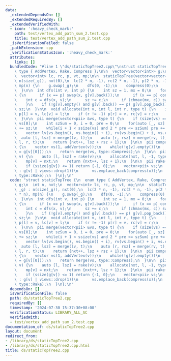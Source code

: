 ```yaml
---
data:
  _extendedDependsOn: []
  _extendedRequiredBy: []
  _extendedVerifiedWith:
  - icon: ':heavy_check_mark:'
    path: test/vertex_add_path_sum_2.test.cpp
    title: test/vertex_add_path_sum_2.test.cpp
  _isVerificationFailed: false
  _pathExtension: cpp
  _verificationStatusIcon: ':heavy_check_mark:'
  attributes:
    links: []
  bundledCode: "#line 1 \"ds/staticTopTree2.cpp\"\nstruct staticTopTree {\n  enum\
    \ type { AddVertex, Rake, Compress };\n\n  vector<vector<int>> g;\n  int n, nxt;\n\
    \  vector<int> lc, rc, p, vt, mp;\n\n  staticTopTree(vector<vector<int>> _g) :\
    \ n(size(_g)), nxt(0),\n  lc(2 * n, -1), rc(2 * n, -1), p(2 * n, -1), vt(2 * n),\
    \ mp(n) {\n    g.swap(_g);\n    dfs(0, -1);\n    compress(0);\n    g.swap(_g);\n\
    \  }\n\n  int dfs(int v, int p) {\n    int sz = 1, mx = 0;\n    for(int &x : g[v])\
    \ {\n      if (x == p) swap(x, g[v].back());\n      if (x == p) continue;\n  \
    \    int c = dfs(x, v);\n      sz += c;\n      if (chmax(mx, c)) swap(x, g[v][0]);\n\
    \    }\n    if (!g[v].empty() and g[v].back() == p) g[v].pop_back();\n    return\
    \ sz;\n  }\n\n  void allocate(int v, int l, int r, type t) {\n    if (l != -1)\
    \ p[l] = v, lc[v] = l;\n    if (r != -1) p[r] = v, rc[v] = r;\n    vt[v] = t;\n\
    \  }\n\n  pii merge(vector<pii> &vs, type t) {\n    if (size(vs) == 1) return\
    \ vs[0];\n    int szSum = 0, i = 0, pre = 0;\n    for(auto [_, sz] : vs) szSum\
    \ += sz;\n    while(i + 1 < ssize(vs) and 2 * pre <= szSum) pre += vs[i++].second;\n\
    \    vector lv(vs.begin(), vs.begin() + i), rv(vs.begin() + i, vs.end());\n  \
    \  auto [l, lsz] = merge(lv, t);\n    auto [r, rsz] = merge(rv, t);\n    allocate(nxt,\
    \ l, r, t);\n    return {nxt++, lsz + rsz + 1};\n  }\n\n  pii compress(int v)\
    \ {\n    vector vs(1, addVertex(v));\n    while(!g[v].empty())\n      vs.emplace_back(addVertex(v\
    \ = g[v][0]));\n    return merge(vs, type::Compress);\n  }\n\n  pii addVertex(int\
    \ v) {\n    auto [l, lsz] = rake(v);\n    allocate(nxt, l, -1, type::AddVertex);\n\
    \    mp[v] = nxt;\n    return {nxt++, lsz + 1};\n  }\n\n  pii rake(int v) {\n\
    \    if (ssize(g[v]) <= 1) return {-1, 0};\n    vector<pii> vs;\n    for(int x\
    \ : g[v] | views::drop(1))\n      vs.emplace_back(compress(x));\n    return merge(vs,\
    \ type::Rake);\n  }\n};\n"
  code: "struct staticTopTree {\n  enum type { AddVertex, Rake, Compress };\n\n  vector<vector<int>>\
    \ g;\n  int n, nxt;\n  vector<int> lc, rc, p, vt, mp;\n\n  staticTopTree(vector<vector<int>>\
    \ _g) : n(size(_g)), nxt(0),\n  lc(2 * n, -1), rc(2 * n, -1), p(2 * n, -1), vt(2\
    \ * n), mp(n) {\n    g.swap(_g);\n    dfs(0, -1);\n    compress(0);\n    g.swap(_g);\n\
    \  }\n\n  int dfs(int v, int p) {\n    int sz = 1, mx = 0;\n    for(int &x : g[v])\
    \ {\n      if (x == p) swap(x, g[v].back());\n      if (x == p) continue;\n  \
    \    int c = dfs(x, v);\n      sz += c;\n      if (chmax(mx, c)) swap(x, g[v][0]);\n\
    \    }\n    if (!g[v].empty() and g[v].back() == p) g[v].pop_back();\n    return\
    \ sz;\n  }\n\n  void allocate(int v, int l, int r, type t) {\n    if (l != -1)\
    \ p[l] = v, lc[v] = l;\n    if (r != -1) p[r] = v, rc[v] = r;\n    vt[v] = t;\n\
    \  }\n\n  pii merge(vector<pii> &vs, type t) {\n    if (size(vs) == 1) return\
    \ vs[0];\n    int szSum = 0, i = 0, pre = 0;\n    for(auto [_, sz] : vs) szSum\
    \ += sz;\n    while(i + 1 < ssize(vs) and 2 * pre <= szSum) pre += vs[i++].second;\n\
    \    vector lv(vs.begin(), vs.begin() + i), rv(vs.begin() + i, vs.end());\n  \
    \  auto [l, lsz] = merge(lv, t);\n    auto [r, rsz] = merge(rv, t);\n    allocate(nxt,\
    \ l, r, t);\n    return {nxt++, lsz + rsz + 1};\n  }\n\n  pii compress(int v)\
    \ {\n    vector vs(1, addVertex(v));\n    while(!g[v].empty())\n      vs.emplace_back(addVertex(v\
    \ = g[v][0]));\n    return merge(vs, type::Compress);\n  }\n\n  pii addVertex(int\
    \ v) {\n    auto [l, lsz] = rake(v);\n    allocate(nxt, l, -1, type::AddVertex);\n\
    \    mp[v] = nxt;\n    return {nxt++, lsz + 1};\n  }\n\n  pii rake(int v) {\n\
    \    if (ssize(g[v]) <= 1) return {-1, 0};\n    vector<pii> vs;\n    for(int x\
    \ : g[v] | views::drop(1))\n      vs.emplace_back(compress(x));\n    return merge(vs,\
    \ type::Rake);\n  }\n};\n"
  dependsOn: []
  isVerificationFile: false
  path: ds/staticTopTree2.cpp
  requiredBy: []
  timestamp: '2024-07-30 15:37:30+08:00'
  verificationStatus: LIBRARY_ALL_AC
  verifiedWith:
  - test/vertex_add_path_sum_2.test.cpp
documentation_of: ds/staticTopTree2.cpp
layout: document
redirect_from:
- /library/ds/staticTopTree2.cpp
- /library/ds/staticTopTree2.cpp.html
title: ds/staticTopTree2.cpp
---
```

